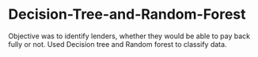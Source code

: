 # Decision-Tree-and-Random-Forest

Objective was to identify lenders, whether they would be able to pay back fully or not. Used Decision tree and Random forest to classify data.
